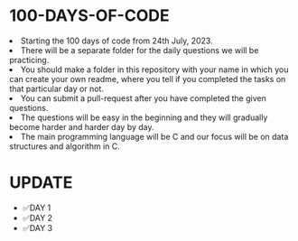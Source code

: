 # 100-DAYS-OF-CODE
<li>Starting the 100 days of code from 24th July, 2023.</li>
<li>There will be a separate folder for the daily questions we will be practicing.</li>
<li>You should make a folder in this repository with your name in which you can create your own readme, where you tell if you completed the tasks on that particular day or not.</li>
<li>You can submit a pull-request after you have completed the given questions.</li>
<li>The questions will be easy in the beginning and they will gradually become harder and harder day by day.</li>
<li>The main programming language will be C and our focus will be on data structures and algorithm in C.</li>

# UPDATE
 - :white_check_mark:DAY 1
 - :white_check_mark:DAY 2
 - :white_check_mark:DAY 3
